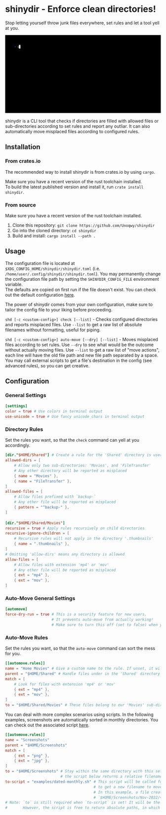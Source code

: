 # shinydir - Enforce clean directories!

Stop letting yourself throw junk files everywhere, set rules and let a tool yell at you.

![Demo GIF](./demo/demo.gif)

shinydir is a CLI tool that checks if directories are filled with allowed files or sub-directories according to set rules and report any outliar. It can also automatically move misplaced files according to configured rules.

## Installation

### From crates.io

The recommended way to install shinydir is from crates.io by using `cargo`.  

Make sure you have a recent version of the rust toolchain installed.  
To build the latest published version and install it, run `crate install shinydir`.

### From source

Make sure you have a recent version of the rust toolchain installed.

1. Clone this repository: `git clone https://github.com/Unoqwy/shinydir`
2. Go into the cloned directory: `cd shinydir`
3. Build and install: `cargo install --path .`

## Usage

The configuration file is located at `$XDG_CONFIG_HOME/shinydir/shinydir.toml` (i.e. `/home/user/.config/shinydir/shinydir.toml`). You may permanently change the configuration file path by setting the `SHINYDIR_CONFIG_FILE` environment variable.  
The defaults are copied on first run if the file doesn't exist. You can check out the default configuration [here](./shinydir.toml).

The power of shinydir comes from your own configuration, make sure to tailor the config file to your liking before proceeding.

`shd [-c <custom-config>] check [--list]` - Checks configured directories and reports misplaced files. Use `--list` to get a raw list of absolute filenames without formatting, useful for piping.

`shd [-c <custom-config>] auto-move [--dry] [--list]` - Moves misplaced files according to set rules. Use `--dry` to see what would be the outcome without actually moving files. Use `--list` to get a raw list of "move actions", each line will have the old file path and new file path separated by a space. You may call external scripts to get a file's destination in the config (see advanced rules), so you can get creative.

## Configuration

### General Settings

```toml
[settings]
color = true # Use colors in terminal output
use-unicode = true # Use fancy unicode chars in terminal output
```

### Directory Rules

Set the rules you want, so that the `check` command can yell at you accordingly.


```toml
[dir."$HOME/Shared"] # Create a rule for the 'Shared' directory is user home
allowed-dirs = [
    # Allow only two sub-directories: 'Movies', and 'FileTransfer'
    # Any other directory will be reported as misplaced
    { name = "Movies" },
    { name = "FileTransfer" },
]
allowed-files = [
    # Allow files prefixed with `backup-`
    # Any other file will be reported as misplaced
    { pattern = "^backup-" },
]

[dir."$HOME/Shared/Movies"]
recursive = true # Apply rules recursively on child directories
recursive-ignore-children = [
    # Recursive rules will not apply in the directory '.thumbnails'
    { name = ".thumbnails" },
]
# Omitting 'allow-dirs' means any directory is allowed
allow-files = [
    # Allow files with extension 'mp4' or 'mov'
    # Any other file will be reported as misplaced
    { ext = "mp4" },
    { ext = "mov" },
]

```

### Auto-Move General Settings

```toml
[automove]
force-dry-run = true # This is a security feature for new users.
                     # It prevents auto-move from actually working!
                     # Make sure to turn this off (set to false) when you are ready to use auto-move
```

### Auto-Move Rules

Set the rules you want, so that the `auto-move` command can sort the mess for you.

```toml
[[automove.rules]]
name = "Home Movies" # Give a custom name to the rule. If unset, it will fallback to the absolute path of `parent`
parent = "$HOME/Shared" # Handle files under in the 'Shared' directory
match = [
    # Look for files with extension 'mp4' or 'mov'
    { ext = "mp4" },
    { ext = "mov" },
]
to = "$HOME/Shared/Movies" # These files belong to our 'Movies' sub-directory, move them there
```

You can deal with more complex scenarios using scripts. In the following examples, screenshots are automatically sorted in monthly directories. You can check out the associated script [here](./examples/dated-monthly.sh).

```toml
[[automove.rules]]
name = "Screenshots"
parent = "$HOME/Screenshots"
match = [
    { ext = "png" },
    { ext = "jpg" },
]
to = "$HOME/Screenshots" # Stay within the same directory with this setting,
                         # the script below returns a relative filename that includes a directory
to-script = "examples/dated-monthly.sh" # This script will be called for each matching file,
                                        # to get a new filename to move the file to.
                                        # In this example, a file created in November 2022 will be moved to
                                        # `$HOME/Screenshots/Nov-2022/<original filename>`
# Note: `to` is still required when `to-script` is set! It will be the base path of any relative filename the script returns.
#       However, the script is free to return absolute paths, in which case `to` will be ignored
```
